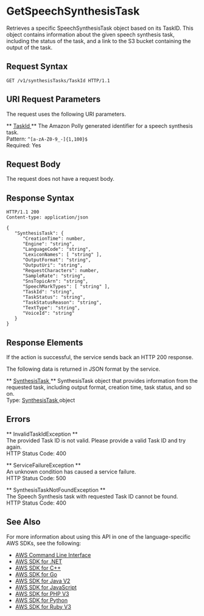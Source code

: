 # GetSpeechSynthesisTask<a name="API_GetSpeechSynthesisTask"></a>

Retrieves a specific SpeechSynthesisTask object based on its TaskID\. This object contains information about the given speech synthesis task, including the status of the task, and a link to the S3 bucket containing the output of the task\.

## Request Syntax<a name="API_GetSpeechSynthesisTask_RequestSyntax"></a>

```
GET /v1/synthesisTasks/TaskId HTTP/1.1
```

## URI Request Parameters<a name="API_GetSpeechSynthesisTask_RequestParameters"></a>

The request uses the following URI parameters\.

 ** [ TaskId ](#API_GetSpeechSynthesisTask_RequestSyntax) **   <a name="polly-GetSpeechSynthesisTask-request-TaskId"></a>
The Amazon Polly generated identifier for a speech synthesis task\.  
Pattern: `^[a-zA-Z0-9_-]{1,100}$`   
Required: Yes

## Request Body<a name="API_GetSpeechSynthesisTask_RequestBody"></a>

The request does not have a request body\.

## Response Syntax<a name="API_GetSpeechSynthesisTask_ResponseSyntax"></a>

```
HTTP/1.1 200
Content-type: application/json

{
   "SynthesisTask": { 
      "CreationTime": number,
      "Engine": "string",
      "LanguageCode": "string",
      "LexiconNames": [ "string" ],
      "OutputFormat": "string",
      "OutputUri": "string",
      "RequestCharacters": number,
      "SampleRate": "string",
      "SnsTopicArn": "string",
      "SpeechMarkTypes": [ "string" ],
      "TaskId": "string",
      "TaskStatus": "string",
      "TaskStatusReason": "string",
      "TextType": "string",
      "VoiceId": "string"
   }
}
```

## Response Elements<a name="API_GetSpeechSynthesisTask_ResponseElements"></a>

If the action is successful, the service sends back an HTTP 200 response\.

The following data is returned in JSON format by the service\.

 ** [ SynthesisTask ](#API_GetSpeechSynthesisTask_ResponseSyntax) **   <a name="polly-GetSpeechSynthesisTask-response-SynthesisTask"></a>
SynthesisTask object that provides information from the requested task, including output format, creation time, task status, and so on\.  
Type: [ SynthesisTask ](API_SynthesisTask.md) object

## Errors<a name="API_GetSpeechSynthesisTask_Errors"></a>

 ** InvalidTaskIdException **   
The provided Task ID is not valid\. Please provide a valid Task ID and try again\.  
HTTP Status Code: 400

 ** ServiceFailureException **   
An unknown condition has caused a service failure\.  
HTTP Status Code: 500

 ** SynthesisTaskNotFoundException **   
The Speech Synthesis task with requested Task ID cannot be found\.  
HTTP Status Code: 400

## See Also<a name="API_GetSpeechSynthesisTask_SeeAlso"></a>

For more information about using this API in one of the language\-specific AWS SDKs, see the following:
+  [ AWS Command Line Interface](https://docs.aws.amazon.com/goto/aws-cli/polly-2016-06-10/GetSpeechSynthesisTask) 
+  [ AWS SDK for \.NET](https://docs.aws.amazon.com/goto/DotNetSDKV3/polly-2016-06-10/GetSpeechSynthesisTask) 
+  [ AWS SDK for C\+\+](https://docs.aws.amazon.com/goto/SdkForCpp/polly-2016-06-10/GetSpeechSynthesisTask) 
+  [ AWS SDK for Go](https://docs.aws.amazon.com/goto/SdkForGoV1/polly-2016-06-10/GetSpeechSynthesisTask) 
+  [ AWS SDK for Java V2](https://docs.aws.amazon.com/goto/SdkForJavaV2/polly-2016-06-10/GetSpeechSynthesisTask) 
+  [ AWS SDK for JavaScript](https://docs.aws.amazon.com/goto/AWSJavaScriptSDK/polly-2016-06-10/GetSpeechSynthesisTask) 
+  [ AWS SDK for PHP V3](https://docs.aws.amazon.com/goto/SdkForPHPV3/polly-2016-06-10/GetSpeechSynthesisTask) 
+  [ AWS SDK for Python](https://docs.aws.amazon.com/goto/boto3/polly-2016-06-10/GetSpeechSynthesisTask) 
+  [ AWS SDK for Ruby V3](https://docs.aws.amazon.com/goto/SdkForRubyV3/polly-2016-06-10/GetSpeechSynthesisTask) 